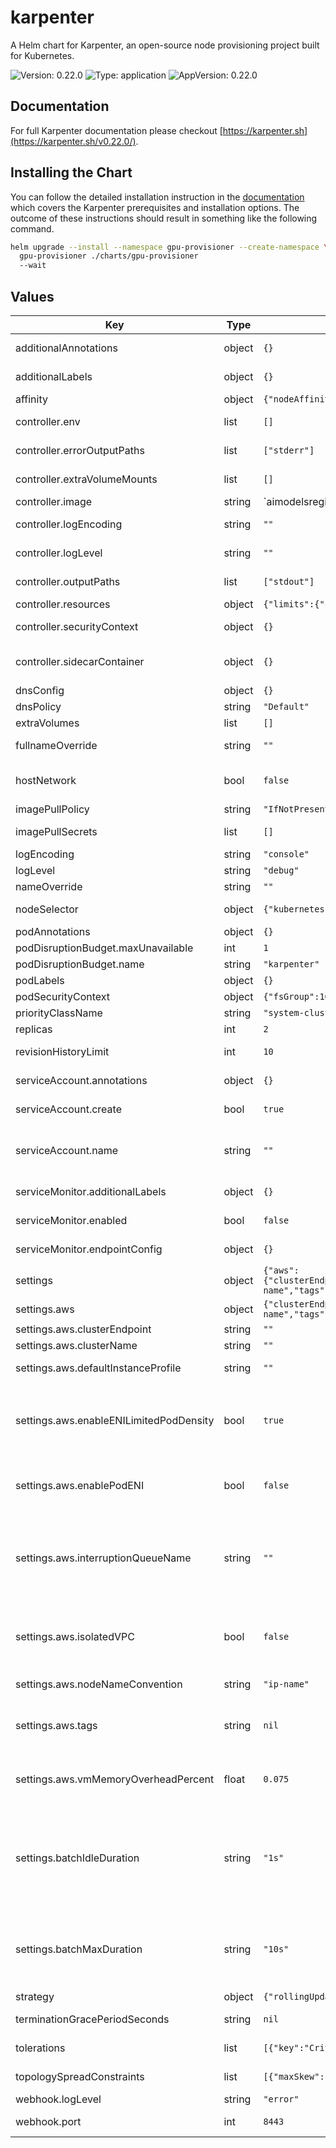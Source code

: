 # karpenter

A Helm chart for Karpenter, an open-source node provisioning project built for Kubernetes.

![Version: 0.22.0](https://img.shields.io/badge/Version-0.22.0-informational?style=flat-square) ![Type: application](https://img.shields.io/badge/Type-application-informational?style=flat-square) ![AppVersion: 0.22.0](https://img.shields.io/badge/AppVersion-0.22.0-informational?style=flat-square)

## Documentation

For full Karpenter documentation please checkout [https://karpenter.sh](https://karpenter.sh/v0.22.0/).

## Installing the Chart

You can follow the detailed installation instruction in the [documentation](https://karpenter.sh/v0.22.0/getting-started/getting-started-with-eksctl/#install) which covers the Karpenter prerequisites and installation options. The outcome of these instructions should result in something like the following command.

```bash
helm upgrade --install --namespace gpu-provisioner --create-namespace \
  gpu-provisioner ./charts/gpu-provisioner
  --wait
```

## Values

| Key                                     | Type   | Default                                                                                                                                                                                                                                                                                                          | Description                                                                                                                                                                                                                                                         |
|-----------------------------------------|--------|------------------------------------------------------------------------------------------------------------------------------------------------------------------------------------------------------------------------------------------------------------------------------------------------------------------|---------------------------------------------------------------------------------------------------------------------------------------------------------------------------------------------------------------------------------------------------------------------|
| additionalAnnotations                   | object | `{}`                                                                                                                                                                                                                                                                                                             | Additional annotations to add into metadata.                                                                                                                                                                                                                        |
| additionalLabels                        | object | `{}`                                                                                                                                                                                                                                                                                                             | Additional labels to add into metadata.                                                                                                                                                                                                                             |
| affinity                                | object | `{"nodeAffinity":{"requiredDuringSchedulingIgnoredDuringExecution":{"nodeSelectorTerms":[{"matchExpressions":[{"key":"karpenter.sh/provisioner-name","operator":"DoesNotExist"}]}]}}}`                                                                                                                           | Affinity rules for scheduling the pod.                                                                                                                                                                                                                              |
| controller.env                          | list   | `[]`                                                                                                                                                                                                                                                                                                             | Additional environment variables for the controller pod.                                                                                                                                                                                                            |
| controller.errorOutputPaths             | list   | `["stderr"]`                                                                                                                                                                                                                                                                                                     | Controller errorOutputPaths - default to stderr only                                                                                                                                                                                                                |
| controller.extraVolumeMounts            | list   | `[]`                                                                                                                                                                                                                                                                                                             | Additional volumeMounts for the controller pod.                                                                                                                                                                                                                     |
| controller.image                        | string | `aimodelsregistry.azurecr.io/gpu-provisioner:0.1.0                                                                                                                                                                                                                                                               |                                                                                                                                                                                                                                                                     |
| controller.logEncoding                  | string | `""`                                                                                                                                                                                                                                                                                                             | Controller log encoding, defaults to the global log encoding                                                                                                                                                                                                        |
| controller.logLevel                     | string | `""`                                                                                                                                                                                                                                                                                                             | Controller log level, defaults to the global log level                                                                                                                                                                                                              |
| controller.outputPaths                  | list   | `["stdout"]`                                                                                                                                                                                                                                                                                                     | Controller outputPaths - default to stdout only                                                                                                                                                                                                                     |
| controller.resources                    | object | `{"limits":{"cpu":1,"memory":"1Gi"},"requests":{"cpu":1,"memory":"1Gi"}}`                                                                                                                                                                                                                                        | Resources for the controller pod.                                                                                                                                                                                                                                   |
| controller.securityContext              | object | `{}`                                                                                                                                                                                                                                                                                                             | SecurityContext for the controller container.                                                                                                                                                                                                                       |
| controller.sidecarContainer             | object | `{}`                                                                                                                                                                                                                                                                                                             | Additional sideCarContainer config - this will also inherit volume mounts from deployment                                                                                                                                                                           |
| dnsConfig                               | object | `{}`                                                                                                                                                                                                                                                                                                             | Configure DNS Config for the pod                                                                                                                                                                                                                                    |
| dnsPolicy                               | string | `"Default"`                                                                                                                                                                                                                                                                                                      | Configure the DNS Policy for the pod                                                                                                                                                                                                                                |
| extraVolumes                            | list   | `[]`                                                                                                                                                                                                                                                                                                             | Additional volumes for the pod.                                                                                                                                                                                                                                     |
| fullnameOverride                        | string | `""`                                                                                                                                                                                                                                                                                                             | Overrides the chart's computed fullname.                                                                                                                                                                                                                            |
| hostNetwork                             | bool   | `false`                                                                                                                                                                                                                                                                                                          | Bind the pod to the host network. This is required when using a custom CNI.                                                                                                                                                                                         |
| imagePullPolicy                         | string | `"IfNotPresent"`                                                                                                                                                                                                                                                                                                 | Image pull policy for Docker images.                                                                                                                                                                                                                                |
| imagePullSecrets                        | list   | `[]`                                                                                                                                                                                                                                                                                                             | Image pull secrets for Docker images.                                                                                                                                                                                                                               |
| logEncoding                             | string | `"console"`                                                                                                                                                                                                                                                                                                      | Gloabl log encoding                                                                                                                                                                                                                                                 |
| logLevel                                | string | `"debug"`                                                                                                                                                                                                                                                                                                        | Global log level                                                                                                                                                                                                                                                    |
| nameOverride                            | string | `""`                                                                                                                                                                                                                                                                                                             | Overrides the chart's name.                                                                                                                                                                                                                                         |
| nodeSelector                            | object | `{"kubernetes.io/os":"linux"}`                                                                                                                                                                                                                                                                                   | Node selectors to schedule the pod to nodes with labels.                                                                                                                                                                                                            |
| podAnnotations                          | object | `{}`                                                                                                                                                                                                                                                                                                             | Additional annotations for the pod.                                                                                                                                                                                                                                 |
| podDisruptionBudget.maxUnavailable      | int    | `1`                                                                                                                                                                                                                                                                                                              |                                                                                                                                                                                                                                                                     |
| podDisruptionBudget.name                | string | `"karpenter"`                                                                                                                                                                                                                                                                                                    |                                                                                                                                                                                                                                                                     |
| podLabels                               | object | `{}`                                                                                                                                                                                                                                                                                                             | Additional labels for the pod.                                                                                                                                                                                                                                      |
| podSecurityContext                      | object | `{"fsGroup":1000}`                                                                                                                                                                                                                                                                                               | SecurityContext for the pod.                                                                                                                                                                                                                                        |
| priorityClassName                       | string | `"system-cluster-critical"`                                                                                                                                                                                                                                                                                      | PriorityClass name for the pod.                                                                                                                                                                                                                                     |
| replicas                                | int    | `2`                                                                                                                                                                                                                                                                                                              | Number of replicas.                                                                                                                                                                                                                                                 |
| revisionHistoryLimit                    | int    | `10`                                                                                                                                                                                                                                                                                                             | The number of old ReplicaSets to retain to allow rollback.                                                                                                                                                                                                          |
| serviceAccount.annotations              | object | `{}`                                                                                                                                                                                                                                                                                                             | Additional annotations for the ServiceAccount.                                                                                                                                                                                                                      |
| serviceAccount.create                   | bool   | `true`                                                                                                                                                                                                                                                                                                           | Specifies if a ServiceAccount should be created.                                                                                                                                                                                                                    |
| serviceAccount.name                     | string | `""`                                                                                                                                                                                                                                                                                                             | The name of the ServiceAccount to use. If not set and create is true, a name is generated using the fullname template.                                                                                                                                              |
| serviceMonitor.additionalLabels         | object | `{}`                                                                                                                                                                                                                                                                                                             | Additional labels for the ServiceMonitor.                                                                                                                                                                                                                           |
| serviceMonitor.enabled                  | bool   | `false`                                                                                                                                                                                                                                                                                                          | Specifies whether a ServiceMonitor should be created.                                                                                                                                                                                                               |
| serviceMonitor.endpointConfig           | object | `{}`                                                                                                                                                                                                                                                                                                             | Endpoint configuration for the ServiceMonitor.                                                                                                                                                                                                                      |
| settings                                | object | `{"aws":{"clusterEndpoint":"","clusterName":"","defaultInstanceProfile":"","enableENILimitedPodDensity":true,"enablePodENI":false,"interruptionQueueName":"","isolatedVPC":false,"nodeNameConvention":"ip-name","tags":null,"vmMemoryOverheadPercent":0.075},"batchIdleDuration":"1s","batchMaxDuration":"10s"}` | Global Settings to configure Karpenter                                                                                                                                                                                                                              |
| settings.aws                            | object | `{"clusterEndpoint":"","clusterName":"","defaultInstanceProfile":"","enableENILimitedPodDensity":true,"enablePodENI":false,"interruptionQueueName":"","isolatedVPC":false,"nodeNameConvention":"ip-name","tags":null,"vmMemoryOverheadPercent":0.075}`                                                           | AWS-specific configuration values                                                                                                                                                                                                                                   |
| settings.aws.clusterEndpoint            | string | `""`                                                                                                                                                                                                                                                                                                             | Cluster endpoint.                                                                                                                                                                                                                                                   |
| settings.aws.clusterName                | string | `""`                                                                                                                                                                                                                                                                                                             | Cluster name.                                                                                                                                                                                                                                                       |
| settings.aws.defaultInstanceProfile     | string | `""`                                                                                                                                                                                                                                                                                                             | The default instance profile to use when launching nodes                                                                                                                                                                                                            |
| settings.aws.enableENILimitedPodDensity | bool   | `true`                                                                                                                                                                                                                                                                                                           | Indicates whether new nodes should use ENI-based pod density DEPRECATED: Use `.spec.kubeletConfiguration.maxPods` to set pod density on a per-provisioner basis                                                                                                     |
| settings.aws.enablePodENI               | bool   | `false`                                                                                                                                                                                                                                                                                                          | If true then instances that support pod ENI will report a vpc.amazonaws.com/pod-eni resource                                                                                                                                                                        |
| settings.aws.interruptionQueueName      | string | `""`                                                                                                                                                                                                                                                                                                             | interruptionQueueName is currently in ALPHA and is disabled by default. Enabling interruption handling may require additional permissions on the controller service account. Additional permissions are outlined in the docs.                                       |
| settings.aws.isolatedVPC                | bool   | `false`                                                                                                                                                                                                                                                                                                          | If true then assume we can't reach AWS services which don't have a VPC endpoint This also has the effect of disabling look-ups to the AWS pricing endpoint                                                                                                          |
| settings.aws.nodeNameConvention         | string | `"ip-name"`                                                                                                                                                                                                                                                                                                      | The node naming convention (either "ip-name" or "resource-name")                                                                                                                                                                                                    |
| settings.aws.tags                       | string | `nil`                                                                                                                                                                                                                                                                                                            | The global tags to use on all AWS infrastructure resources (launch templates, instances, SQS queue, etc.)                                                                                                                                                           |
| settings.aws.vmMemoryOverheadPercent    | float  | `0.075`                                                                                                                                                                                                                                                                                                          | The VM memory overhead as a percent that will be subtracted from the total memory for all instance types                                                                                                                                                            |
| settings.batchIdleDuration              | string | `"1s"`                                                                                                                                                                                                                                                                                                           | The maximum amount of time with no new ending pods that if exceeded ends the current batching window. If pods arrive faster than this time, the batching window will be extended up to the maxDuration. If they arrive slower, the pods will be batched separately. |
| settings.batchMaxDuration               | string | `"10s"`                                                                                                                                                                                                                                                                                                          | The maximum length of a batch window. The longer this is, the more pods we can consider for provisioning at one time which usually results in fewer but larger nodes.                                                                                               |
| strategy                                | object | `{"rollingUpdate":{"maxUnavailable":1}}`                                                                                                                                                                                                                                                                         | Strategy for updating the pod.                                                                                                                                                                                                                                      |
| terminationGracePeriodSeconds           | string | `nil`                                                                                                                                                                                                                                                                                                            | Override the default termination grace period for the pod.                                                                                                                                                                                                          |
| tolerations                             | list   | `[{"key":"CriticalAddonsOnly","operator":"Exists"}]`                                                                                                                                                                                                                                                             | Tolerations to allow the pod to be scheduled to nodes with taints.                                                                                                                                                                                                  |
| topologySpreadConstraints               | list   | `[{"maxSkew":1,"topologyKey":"topology.kubernetes.io/zone","whenUnsatisfiable":"ScheduleAnyway"}]`                                                                                                                                                                                                               | topologySpreadConstraints to increase the controller resilience                                                                                                                                                                                                     |
| webhook.logLevel                        | string | `"error"`                                                                                                                                                                                                                                                                                                        |                                                                                                                                                                                                                                                                     |
| webhook.port                            | int    | `8443`                                                                                                                                                                                                                                                                                                           | The container port to use for the webhook.                                                                                                                                                                                                                          |

